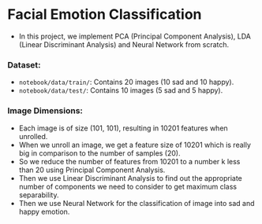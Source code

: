 # Facial Emotion Classification

- In this project, we implement PCA (Principal Component Analysis), LDA (Linear Discriminant Analysis) and Neural Network from scratch.
### Dataset:
  - `notebook/data/train/`: Contains 20 images (10 sad and 10 happy).
  - `notebook/data/test/`: Contains 10 images (5 sad and 5 happy).
### Image Dimensions:
  - Each image is of size (101, 101), resulting in 10201 features when unrolled.
- When we unroll an image, we get a feature size of 10201 which is really big in comparison to the number of samples (20).
- So we reduce the number of features from 10201 to a number k less than 20 using Principal Component Analysis.
- Then we use Linear Discriminant Analysis to find out the appropriate number of components we need to consider to get maximum class separability.
- Then we use Neural Network for the classification of image into sad and happy emotion.

